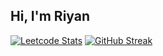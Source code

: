## Hi, I'm Riyan

[![Leetcode Stats](https://leetcard.jacoblin.cool/riyanahmed)](https://leetcode.com/riyanahmed)
[![GitHub Streak](https://github-readme-streak-stats.herokuapp.com?user=riyanah&theme=chartreuse-dark&hide_border=true)](https://git.io/streak-stats)
